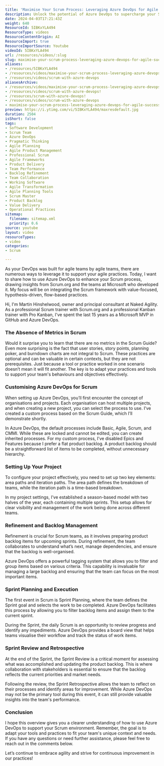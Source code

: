 ```yaml
---
title: 'Maximise Your Scrum Process: Leveraging Azure DevOps for Agile Success'
description: Unlock the potential of Azure DevOps to supercharge your Scrum process! Discover custom setups, backlog management, and agile practices for success.
date: 2024-04-03T17:21:43Z
weight: 640
ResourceId: 5IBKxYLA494
ResourceType: videos
ResourceContentOrigin: AI
ResourceImport: true
ResourceImportSource: Youtube
videoId: 5IBKxYLA494
url: /resources/videos/:slug
slug: maximise-your-scrum-process-leveraging-azure-devops-for-agile-success
aliases:
- /resources/5IBKxYLA494
- /resources/videos/maximise-your-scrum-process-leveraging-azure-devops-for-agile-success
- /resources/videos/scrum-with-azure-devops
aliasesArchive:
- /resources/videos/maximise-your-scrum-process-leveraging-azure-devops-for-agile-success
- /resources/videos/scrum-with-azure-devops!
- /resources/scrum-with-azure-devops!
- /resources/videos/scrum-with-azure-devops
- maximise-your-scrum-process-leveraging-azure-devops-for-agile-success
preview: https://i.ytimg.com/vi/5IBKxYLA494/maxresdefault.jpg
duration: 2504
isShort: false
tags:
- Software Development
- Scrum Team
- Azure DevOps
- Pragmatic Thinking
- Agile Planning
- Agile Product Management
- Professional Scrum
- Agile Frameworks
- Product Delivery
- Team Performance
- Backlog Refinement
- Team Collaboration
- Working Software
- Agile Transformation
- Agile Planning Tools
- Scrum Master
- Product Backlog
- Value Delivery
- Operational Practices
sitemap:
  filename: sitemap.xml
  priority: 0.6
source: youtube
layout: video
resourceTypes:
- video
categories:
- Scrum

---
```

As your DevOps was built for agile teams by agile teams, there are numerous ways to leverage it to support your agile practices. Today, I want to share how to use Azure DevOps to enhance your Scrum process, drawing insights from Scrum.org and the teams at Microsoft who developed it. My focus will be on integrating the Scrum framework with value-focused, hypothesis-driven, flow-based practices.

Hi, I'm Martin Hinshelwood, owner and principal consultant at Naked Agility. As a professional Scrum trainer with Scrum.org and a professional Kanban trainer with Pro Kanban, I've spent the last 15 years as a Microsoft MVP in GitHub and Azure DevOps. 

### The Absence of Metrics in Scrum

Would it surprise you to learn that there are no metrics in the Scrum Guide? Even more surprising is the fact that user stories, story points, planning poker, and burndown charts are not integral to Scrum. These practices are optional and can be valuable in certain contexts, but they are not prerequisites. Just because a tool or practice worked in one scenario doesn’t mean it will fit another. The key is to adapt your practices and tools to support your team's behaviours and objectives effectively.

### Customising Azure DevOps for Scrum

When setting up Azure DevOps, you’ll first encounter the concept of organisations and projects. Each organisation can host multiple projects, and when creating a new project, you can select the process to use. I’ve created a custom process based on the Scrum Guide, which I’ll demonstrate shortly.

In Azure DevOps, the default processes include Basic, Agile, Scrum, and CMMI. While these are locked and cannot be edited, you can create inherited processes. For my custom process, I’ve disabled Epics and Features because I prefer a flat product backlog. A product backlog should be a straightforward list of items to be completed, without unnecessary hierarchy.

### Setting Up Your Project

To configure your project effectively, you need to set up two key elements: area paths and iteration paths. The area path defines the breakdown of teams, while the iteration path is a time-based breakdown. 

In my project settings, I’ve established a season-based model with two halves of the year, each containing multiple sprints. This setup allows for clear visibility and management of the work being done across different teams.

### Refinement and Backlog Management

Refinement is crucial for Scrum teams, as it involves preparing product backlog items for upcoming sprints. During refinement, the team collaborates to understand what’s next, manage dependencies, and ensure that the backlog is well-organised. 

Azure DevOps offers a powerful tagging system that allows you to filter and group items based on various criteria. This capability is invaluable for managing a large backlog and ensuring that the team can focus on the most important items.

### Sprint Planning and Execution

The first event in Scrum is Sprint Planning, where the team defines the Sprint goal and selects the work to be completed. Azure DevOps facilitates this process by allowing you to filter backlog items and assign them to the current sprint. 

During the Sprint, the daily Scrum is an opportunity to review progress and identify any impediments. Azure DevOps provides a board view that helps teams visualise their workflow and track the status of work items. 

### Sprint Review and Retrospective

At the end of the Sprint, the Sprint Review is a critical moment for assessing what was accomplished and updating the product backlog. This is where collaboration with stakeholders is essential to ensure that the backlog reflects the current priorities and market needs.

Following the review, the Sprint Retrospective allows the team to reflect on their processes and identify areas for improvement. While Azure DevOps may not be the primary tool during this event, it can still provide valuable insights into the team's performance.

### Conclusion

I hope this overview gives you a clearer understanding of how to use Azure DevOps to support your Scrum environment. Remember, the goal is to adapt your tools and practices to fit your team's unique context and needs. If you have any questions or need further assistance, please feel free to reach out in the comments below. 

Let’s continue to embrace agility and strive for continuous improvement in our practices!
